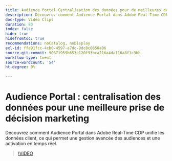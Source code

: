 ```yaml
---
title: Audience Portal Centralisation des données pour de meilleures décisions marketing
description: Découvrez comment Audience Portal dans Adobe Real-Time CDP unifie les données client, ce qui permet une gestion avancée des audiences et une activation en temps réel.
doc-type: Video Clips
duration: 83
index: false
hide: true
hidefromtoc: true
recommendations: noCatalog, noDisplay
exl-id: ffa91fcc-4cb0-4597-a7dc-9dc8c0850a06
source-git-commit: 90671959b653e120f93bca216a4da116a8f1c3bb
workflow-type: tm+mt
source-wordcount: '54'
ht-degree: 0%

---
```


# Audience Portal : centralisation des données pour une meilleure prise de décision marketing

Découvrez comment Audience Portal dans Adobe Real-Time CDP unifie les données client, ce qui permet une gestion avancée des audiences et une activation en temps réel.

<!-- 72_S508_3442517_82_audience-portal-centralizing-data-for-better-marketing-decisions -->
>[!VIDEO](https://video.tv.adobe.com/v/3459684/?learn=on&enablevpops=true&captions=fre_fr)
